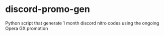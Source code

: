 # discord-promo-gen
Python script that generate 1 month discord nitro codes using the ongoing Opera GX promotion

